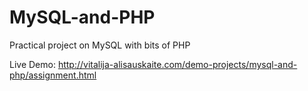 # MySQL-and-PHP
Practical project on MySQL with bits of PHP

Live Demo: http://vitalija-alisauskaite.com/demo-projects/mysql-and-php/assignment.html
